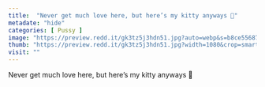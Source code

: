 ```yaml
---
title:  "Never get much love here, but here’s my kitty anyways 🙈"
metadate: "hide"
categories: [ Pussy ]
image: "https://preview.redd.it/gk3tz5j3hdn51.jpg?auto=webp&s=b8ce5568778779c44ebcc5b26337a16aed8eb6d3"
thumb: "https://preview.redd.it/gk3tz5j3hdn51.jpg?width=1080&crop=smart&auto=webp&s=9ad99b9e9586ec2b91504a2bacb8835228e5c5e0"
visit: ""
---
```

Never get much love here, but here’s my kitty anyways 🙈
